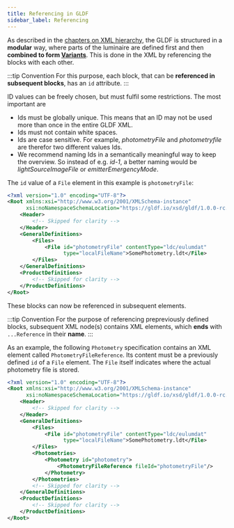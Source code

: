 ```yaml
---
title: Referencing in GLDF
sidebar_label: Referencing
---
```


As described in the [chapters on XML hierarchy](/docs/structure/xml-hierarchy.md), the GLDF is structured in a **modular** way, where parts of the luminaire are defined first and then **combined to form [Variants](/docs/structure/variant.md)**. This is done in the XML by referencing the blocks with each other.

:::tip Convention
For this purpose, each block, that can be **referenced in subsequent blocks**, has an `id` attribute.
:::

ID values can be freely chosen, but must fulfil some restrictions. The most important are

- Ids must be globally unique. This means that an ID may not be used more than once in the entire GLDF XML.
- Ids must not contain white spaces.
- Ids are case sensitive. For example, *photometryFile* and *photometryfile* are therefor two different values Ids.
- We recommend naming Ids in a semantically meaningful way to keep the overview. So instead of e.g. *id-1*, a better naming would be *lightSourceImageFile* or *emitterEmergencyMode*.

The `id` value of a `File` element in this example is `photometryFile`:

```xml showLineNumbers {9}
<?xml version="1.0" encoding="UTF-8"?>
<Root xmlns:xsi="http://www.w3.org/2001/XMLSchema-instance"
      xsi:noNamespaceSchemaLocation="https://gldf.io/xsd/gldf/1.0.0-rc.3/gldf.xsd">
    <Header>
        <!-- Skipped for clarity -->
    </Header>
    <GeneralDefinitions>
        <Files>
            <File id="photometryFile" contentType="ldc/eulumdat" 
                  type="localFileName">SomePhotometry.ldt</File>
        </Files>
    </GeneralDefinitions>
    <ProductDefinitions>
        <!-- Skipped for clarity -->
    </ProductDefinitions>
</Root>
```

These blocks can now be referenced in subsequent elements.

:::tip Convention
For the purpose of referencing prepreviously defined blocks, subsequent XML node(s) contains XML elements, which **ends** with `...Reference` in their **name**.
:::

As an example, the following `Photometry` specification contains an XML element called `PhotometryFileReference`. Its content must be a previously defined `id` of a `File` element. The `File` itself indicates where the actual photometry file is stored.

```xml showLineNumbers {9-10,14}
<?xml version="1.0" encoding="UTF-8"?>
<Root xmlns:xsi="http://www.w3.org/2001/XMLSchema-instance"
      xsi:noNamespaceSchemaLocation="https://gldf.io/xsd/gldf/1.0.0-rc.3/gldf.xsd">
    <Header>
        <!-- Skipped for clarity -->
    </Header>
    <GeneralDefinitions>
        <Files>
            <File id="photometryFile" contentType="ldc/eulumdat" 
                  type="localFileName">SomePhotometry.ldt</File>
        </Files>
        <Photometries>
            <Photometry id="photometry">
                <PhotometryFileReference fileId="photometryFile"/>
            </Photometry>
        </Photometries>
        <!-- Skipped for clarity -->
    </GeneralDefinitions>
    <ProductDefinitions>
        <!-- Skipped for clarity -->
    </ProductDefinitions>
</Root>
```
